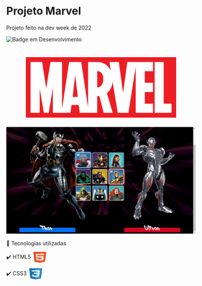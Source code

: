 # Projeto Marvel
Projeto feito na dev week de 2022 


![Badge em Desenvolvimento](http://img.shields.io/static/v1?label=STATUS&message=EM%20DESENVOLVIMENTO&color=GREEN&style=for-the-badge)
  

<div> 
<h1 align="center"> 
    <img src="src/imagens/Marvel_Logo.svg.png" alt="Marvel" width="400">
</h1>
</div>


<div>
<img src="src/imagens/dev-emdobr-live.jpeg">
</div>
<div align="justify">    

🚀 Tecnologias utilizadas

✔️ HTML5 <img align="center" alt="Rafa-HTML" height="30" width="40" src="https://raw.githubusercontent.com/devicons/devicon/master/icons/html5/html5-original.svg">
  

✔️ CSS3 <img align="center" alt="Rafa-CSS" height="30" width="40" src="https://raw.githubusercontent.com/devicons/devicon/master/icons/css3/css3-original.svg">
  </div>
